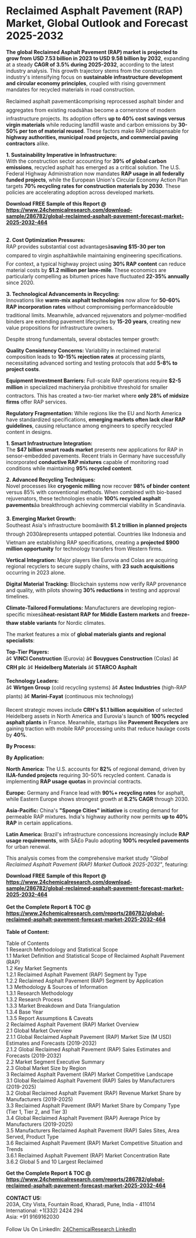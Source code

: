 <h1>Reclaimed Asphalt Pavement (RAP) Market, Global Outlook and Forecast 2025-2032</h1><p><strong>The global Reclaimed Asphalt Pavement (RAP) market is projected to grow from USD 7.53 billion in 2023 to USD 9.58 billion by 2032</strong>, expanding at a steady <strong>CAGR of 3.5% during 2025-2032</strong>, according to the latest industry analysis. This growth trajectory stems from the construction industry's intensifying focus on <strong>sustainable infrastructure development and circular economy principles</strong>, coupled with rising government mandates for recycled materials in road construction.</p><p>Reclaimed asphalt pavementâcomprising reprocessed asphalt binder and aggregates from existing roadsâhas become a cornerstone of modern infrastructure projects. Its adoption offers <strong>up to 40% cost savings versus virgin materials</strong> while reducing landfill waste and carbon emissions by <strong>30-50% per ton of material reused</strong>. These factors make RAP indispensable for <strong>highway authorities, municipal road projects, and commercial paving contractors</strong> alike.</p><p><strong>1. Sustainability Imperative in Infrastructure:</strong><br>
With the construction sector accounting for <strong>39% of global carbon emissions</strong>, recycled asphalt has emerged as a critical solution. The U.S. Federal Highway Administration now mandates <strong>RAP usage in all federally funded projects</strong>, while the European Union's Circular Economy Action Plan targets <strong>70% recycling rates for construction materials by 2030</strong>. These policies are accelerating adoption across developed markets.</p><div><b>Download FREE Sample of this Report @ 
            <a href="https://www.24chemicalresearch.com/download-sample/286782/global-reclaimed-asphalt-pavement-forecast-market-2025-2032-464">
            https://www.24chemicalresearch.com/download-sample/286782/global-reclaimed-asphalt-pavement-forecast-market-2025-2032-464</a></b></div><br><p><strong>2. Cost Optimization Pressures:</strong><br>
RAP provides substantial cost advantagesâ<strong>saving $15-30 per ton</strong> compared to virgin asphaltâwhile maintaining engineering specifications. For context, a typical highway project using <strong>30% RAP content</strong> can reduce material costs by <strong>$1.2 million per lane-mile</strong>. These economics are particularly compelling as bitumen prices have fluctuated <strong>22-35% annually</strong> since 2020.</p><p><strong>3. Technological Advancements in Recycling:</strong><br>
Innovations like <strong>warm-mix asphalt technologies</strong> now allow for <strong>50-60% RAP incorporation rates</strong> without compromising performanceâdouble traditional limits. Meanwhile, advanced rejuvenators and polymer-modified binders are extending pavement lifecycles by <strong>15-20 years</strong>, creating new value propositions for infrastructure owners.</p><p>Despite strong fundamentals, several obstacles temper growth:</p><p><strong>Quality Consistency Concerns:</strong> Variability in reclaimed material composition leads to <strong>10-15% rejection rates</strong> at processing plants, necessitating advanced sorting and testing protocols that add <strong>5-8% to project costs</strong>.</p><p><strong>Equipment Investment Barriers:</strong> Full-scale RAP operations require <strong>$2-5 million</strong> in specialized machineryâa prohibitive threshold for smaller contractors. This has created a two-tier market where <strong>only 28% of midsize firms</strong> offer RAP services.</p><p><strong>Regulatory Fragmentation:</strong> While regions like the EU and North America have standardized specifications, <strong>emerging markets often lack clear RAP guidelines</strong>, causing reluctance among engineers to specify recycled content in designs.</p><p><strong>1. Smart Infrastructure Integration:</strong><br>
The <strong>$47 billion smart roads market</strong> presents new applications for RAP in sensor-embedded pavements. Recent trials in Germany have successfully incorporated <strong>conductive RAP mixtures</strong> capable of monitoring road conditions while maintaining <strong>95% recycled content</strong>.</p><p><strong>2. Advanced Recycling Techniques:</strong><br>
Novel processes like <strong>cryogenic milling</strong> now recover <strong>98% of binder content</strong> versus 85% with conventional methods. When combined with bio-based rejuvenators, these technologies enable <strong>100% recycled asphalt pavements</strong>âa breakthrough achieving commercial viability in Scandinavia.</p><p><strong>3. Emerging Market Growth:</strong><br>
Southeast Asia's infrastructure boomâwith <strong>$1.2 trillion in planned projects</strong> through 2030ârepresents untapped potential. Countries like Indonesia and Vietnam are establishing RAP specifications, creating a <strong>projected $900 million opportunity</strong> for technology transfers from Western firms.</p><p><strong>Vertical Integration:</strong> Major players like Eurovia and Colas are acquiring regional recyclers to secure supply chains, with <strong>23 such acquisitions</strong> occurring in 2023 alone.</p><p><strong>Digital Material Tracking:</strong> Blockchain systems now verify RAP provenance and quality, with pilots showing <strong>30% reductions</strong> in testing and approval timelines.</p><p><strong>Climate-Tailored Formulations:</strong> Manufacturers are developing region-specific mixesâ<strong>heat-resistant RAP for Middle Eastern markets</strong> and <strong>freeze-thaw stable variants</strong> for Nordic climates.</p><p>The market features a mix of <strong>global materials giants and regional specialists</strong>:</p><p><strong>Top-Tier Players:</strong><br>
â¢ <strong>VINCI Construction</strong> (Eurovia)
â¢ <strong>Bouygues Construction</strong> (Colas)
â¢ <strong>CRH plc</strong>
â¢ <strong>Heidelberg Materials</strong>
â¢ <strong>STARCO Asphalt</strong></p><p><strong>Technology Leaders:</strong><br>
â¢ <strong>Wirtgen Group</strong> (cold recycling systems)
â¢ <strong>Astec Industries</strong> (high-RAP plants)
â¢ <strong>Marini-Fayat</strong> (continuous mix technology)</p><p>Recent strategic moves include <strong>CRH's $1.1 billion acquisition</strong> of selected Heidelberg assets in North America and Eurovia's launch of <strong>100% recycled asphalt plants</strong> in France. Meanwhile, startups like <strong>Pavement Recyclers</strong> are gaining traction with mobile RAP processing units that reduce haulage costs by <strong>40%</strong>.</p><p><strong>By Process:</strong></p><p><strong>By Application:</strong></p><p><strong>North America:</strong> The U.S. accounts for <strong>82%</strong> of regional demand, driven by <strong>IIJA-funded projects</strong> requiring 30-50% recycled content. Canada is implementing <strong>RAP usage quotas</strong> in provincial contracts.</p><p><strong>Europe:</strong> Germany and France lead with <strong>90%+ recycling rates</strong> for asphalt, while Eastern Europe shows strongest growth at <strong>8.2% CAGR</strong> through 2030.</p><p><strong>Asia-Pacific:</strong> China's <strong>"Sponge Cities" initiative</strong> is creating demand for permeable RAP mixtures. India's highway authority now permits <strong>up to 40% RAP</strong> in certain applications.</p><p><strong>Latin America:</strong> Brazil's infrastructure concessions increasingly include <strong>RAP usage requirements</strong>, with SÃ£o Paulo adopting <strong>100% recycled pavements</strong> for urban renewal.</p><p>This analysis comes from the comprehensive market study <em>"Global Reclaimed Asphalt Pavement (RAP) Market Outlook 2025-2032"</em>, featuring:</p><div><b>Download FREE Sample of this Report @ 
            <a href="https://www.24chemicalresearch.com/download-sample/286782/global-reclaimed-asphalt-pavement-forecast-market-2025-2032-464">
            https://www.24chemicalresearch.com/download-sample/286782/global-reclaimed-asphalt-pavement-forecast-market-2025-2032-464</a></b></div><br><div><b>Get the Complete Report & TOC @ 
            <a href="https://www.24chemicalresearch.com/reports/286782/global-reclaimed-asphalt-pavement-forecast-market-2025-2032-464">
            https://www.24chemicalresearch.com/reports/286782/global-reclaimed-asphalt-pavement-forecast-market-2025-2032-464</a></b></div><br>
            <b>Table of Content:</b><p>Table of Contents<br />
1 Research Methodology and Statistical Scope<br />
1.1 Market Definition and Statistical Scope of Reclaimed Asphalt Pavement (RAP)<br />
1.2 Key Market Segments<br />
1.2.1 Reclaimed Asphalt Pavement (RAP) Segment by Type<br />
1.2.2 Reclaimed Asphalt Pavement (RAP) Segment by Application<br />
1.3 Methodology & Sources of Information<br />
1.3.1 Research Methodology<br />
1.3.2 Research Process<br />
1.3.3 Market Breakdown and Data Triangulation<br />
1.3.4 Base Year<br />
1.3.5 Report Assumptions & Caveats<br />
2 Reclaimed Asphalt Pavement (RAP) Market Overview<br />
2.1 Global Market Overview<br />
2.1.1 Global Reclaimed Asphalt Pavement (RAP) Market Size (M USD) Estimates and Forecasts (2019-2032)<br />
2.1.2 Global Reclaimed Asphalt Pavement (RAP) Sales Estimates and Forecasts (2019-2032)<br />
2.2 Market Segment Executive Summary<br />
2.3 Global Market Size by Region<br />
3 Reclaimed Asphalt Pavement (RAP) Market Competitive Landscape<br />
3.1 Global Reclaimed Asphalt Pavement (RAP) Sales by Manufacturers (2019-2025)<br />
3.2 Global Reclaimed Asphalt Pavement (RAP) Revenue Market Share by Manufacturers (2019-2025)<br />
3.3 Reclaimed Asphalt Pavement (RAP) Market Share by Company Type (Tier 1, Tier 2, and Tier 3)<br />
3.4 Global Reclaimed Asphalt Pavement (RAP) Average Price by Manufacturers (2019-2025)<br />
3.5 Manufacturers Reclaimed Asphalt Pavement (RAP) Sales Sites, Area Served, Product Type<br />
3.6 Reclaimed Asphalt Pavement (RAP) Market Competitive Situation and Trends<br />
3.6.1 Reclaimed Asphalt Pavement (RAP) Market Concentration Rate<br />
3.6.2 Global 5 and 10 Largest Reclaimed</p><div><b>Get the Complete Report & TOC @ 
            <a href="https://www.24chemicalresearch.com/reports/286782/global-reclaimed-asphalt-pavement-forecast-market-2025-2032-464">
            https://www.24chemicalresearch.com/reports/286782/global-reclaimed-asphalt-pavement-forecast-market-2025-2032-464</a></b></div><br><b>CONTACT US:</b><br>
            203A, City Vista, Fountain Road, Kharadi, Pune, India - 411014<br>
            International: +1(332) 2424 294<br>
            Asia: +91 9169162030 <br><br>
            Follow Us On LinkedIn: <a href="https://www.linkedin.com/company/24chemicalresearch/">24ChemicalResearch LinkedIn</a>
